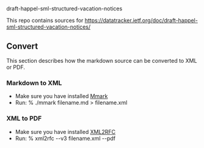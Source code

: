 # 
draft-happel-sml-structured-vacation-notices


This repo contains sources for https://datatracker.ietf.org/doc/draft-happel-sml-structured-vacation-notices/

## Convert
This section describes how the markdown source can be converted to XML or PDF.

### Markdown to XML
* Make sure you have installed [Mmark](https://mmark.miek.nl/)
* Run:
% ./mmark filename.md > filename.xml

### XML to PDF
* Make sure you have installed [XML2RFC](https://github.com/ietf-tools/xml2rfc)
* Run:
% xml2rfc --v3 filename.xml --pdf
